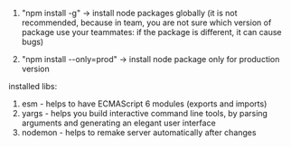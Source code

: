 1. "npm install -g" -> install node packages globally (it is not recommended, because in team, you are not sure which version of package use your teammates: if the package is different, it can cause bugs)

2. "npm install --only=prod" -> install node package only for production version






installed libs: 
1. esm - helps to have ECMAScript 6 modules (exports and imports)
2. yargs - helps you build interactive command line tools, by parsing arguments and generating an elegant user interface
3. nodemon - helps to remake server automatically after changes